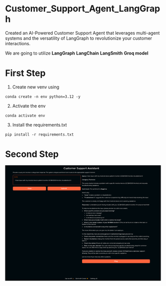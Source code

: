 # Customer_Support_Agent_LangGraph
 Created an AI-Powered Customer Support Agent that leverages multi-agent systems and the versatility of LangGraph to revolutionize your customer interactions.

We are going to utilize **LangGraph** **LangChain** **LangSmith** **Groq model**

# First Step
1. Create new venv using 

```
conda create -n env python=3.12 -y

```
2. Activate the env 

```
conda activate env
```
3. Install the requirements.txt
```
pip install -r requirements.txt
```

# Second Step




![alt text](image.png)
